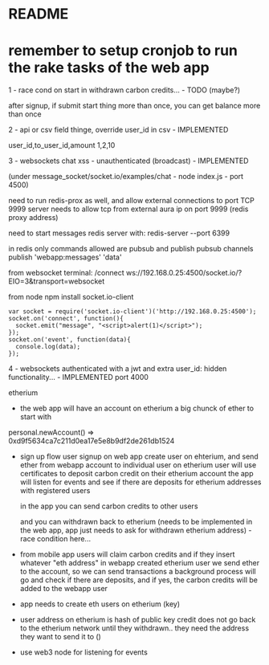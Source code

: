 # README

# remember to setup cronjob to run the rake tasks of the web app


1 - race cond on start in withdrawn carbon credits... - TODO (maybe?)

  after signup, if submit start thing more than once, you can get balance more than once

2 - api or csv field thinge, override user_id in csv - IMPLEMENTED

  user_id,to_user_id,amount
  1,2,10

3 - websockets chat xss - unauthenticated (broadcast) - IMPLEMENTED

  (under message_socket/socket.io/examples/chat - node index.js - port 4500)

  need to run redis-prox as well, and allow external connections to port TCP 9999
  server needs to allow tcp from external aura ip on port 9999 (redis proxy address)

  need to start messages redis server with:
  redis-server --port 6399

  in redis only commands allowed are pubsub and publish
  pubsub channels
  publish 'webapp:messages' 'data'

  from websocket terminal:
  /connect ws://192.168.0.25:4500/socket.io/?EIO=3&transport=websocket

  from node
  npm install socket.io-client

    var socket = require('socket.io-client')('http://192.168.0.25:4500');
    socket.on('connect', function(){
      socket.emit("message", "<script>alert(1)</script>");
    });
    socket.on('event', function(data){
      console.log(data);
    });


4 - websockets authenticated with a jwt and extra user_id: hidden functionality... - IMPLEMENTED
  port 4000


etherium

- the web app will have an account on etherium a big chunck of ether to start with

personal.newAccount()
=> 0xd9f5634ca7c211d0ea17e5e8b9df2de261db1524

- sign up flow
  user signup on web app
  create user on ehterium, and send ether from webapp account to individual user on etherium
  user will use certificates to deposit carbon credit on their etherium account
  the app will listen for events and see if there are deposits for etherium addresses with registered users

  in the app you can send carbon credits to other users

  and you can withdrawn back to etherium (needs to be implemented in the web app, app just needs to ask for withdrawn etherium address) - race condition here...

- from mobile app users will claim carbon credits and if they insert whatever "eth address" in webapp created etherium user
  we send ether to the account, so we can send transactions
  a background process will go and check if there are deposits, and if yes, the carbon credits will be added to the webapp user

- app needs to create eth users on etherium (key)

- user address on etherium is hash of public key
credit does not go back to the etherium network until they withdrawn..
they need the address they want to send it to ()

- use web3 node for listening for events
